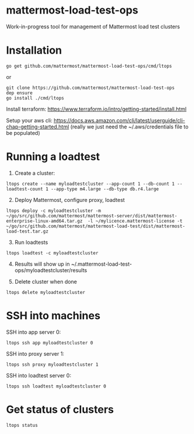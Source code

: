 # mattermost-load-test-ops
Work-in-progress tool for management of Mattermost load test clusters

# Installation

```
go get github.com/mattermost/mattermost-load-test-ops/cmd/ltops
```

or

```
git clone https://github.com/mattermost/mattermost-load-test-ops
dep ensure
go install ./cmd/ltops
```

Install terraform: https://www.terraform.io/intro/getting-started/install.html

Setup your aws cli: https://docs.aws.amazon.com/cli/latest/userguide/cli-chap-getting-started.html
(really we just need the ~/.aws/credentials file to be populated)

# Running a loadtest

1. Create a cluster:
```
ltops create --name myloadtestcluster --app-count 1 --db-count 1 --loadtest-count 1 --app-type m4.large --db-type db.r4.large
```

2. Deploy Mattermost, configure proxy, loadtest
```
ltops deploy -c myloadtestcluster -m ~/go/src/github.com/mattermost/mattermost-server/dist/mattermost-enterprise-linux-amd64.tar.gz  -l ~/mylicence.mattermost-license -t ~/go/src/github.com/mattermost/mattermost-load-test/dist/mattermost-load-test.tar.gz
```

3. Run loadtests
```
ltops loadtest -c myloadtestcluster
```

4. Results will show up in ~/.mattermost-load-test-ops/myloadtestcluster/results

5. Delete cluster when done
```
ltops delete myloadtestcluster
```

# SSH into machines

SSH into app server 0:
```
ltops ssh app myloadtestcluster 0
```

SSH into proxy server 1:
```
ltops ssh proxy myloadtestcluster 1
```

SSH into loadtest server 0:
```
ltops ssh loadtest myloadtestcluster 0
```

# Get status of clusters

```
ltops status
```
